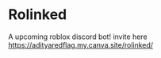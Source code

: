 # Rolinked
A upcoming roblox discord bot!
invite here https://adityaredflag.my.canva.site/rolinked/
